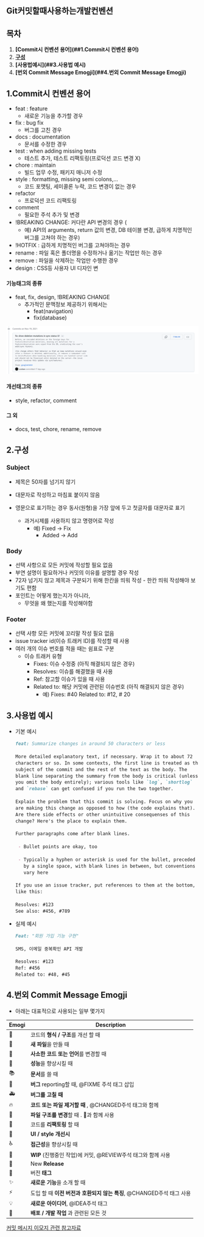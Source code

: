 ## Git커밋할때사용하는개발컨벤션

## 목차

1. **[Commit시 컨벤션 용어](##1.Commit시 컨벤션 용어)**
2. **[구성](##2.구성)**
3. **[사용법예시](##3.사용법 예시)**
4. **[번외 Commit Message Emogji](##4.번외 Commit Message Emogji)**

## 1.Commit시 컨벤션 용어

- feat : feature
  - 새로운 기능을 추가할 경우
- fix : bug fix
  -  버그를 고친 경우
- docs : documentation
  - 문서를 수정한 경우 
- test : when adding missing tests
  - 테스트 추가, 테스트 리팩토링(프로덕션 코드 변경 X)
- chore : maintain
  - 빌드 업무 수정, 패키지 매니저 수정
- style : formatting, missing semi colons,...
  -  코드 포맷팅, 세미콜론 누락, 코드 변경이 없는 경우
- refactor
  - 프로덕션 코드 리팩토링
- comment 
  - 필요한 주석 추가 및 변경
- !BREAKING CHANGE: 커다란 API 변경의 경우 (
  - 예) API의 arguments, return 값의 변경, DB 테이블 변경, 급하게 치명적인 버그를 고쳐야 하는 경우)
- !HOTFIX : 급하게 치명적인 버그를 고쳐야하는 경우
- rename : 파일 혹은 폴더명을 수정하거나 옮기는 작업만 하는 경우
- remove : 파일을 삭제하는 작업만 수행한 경우
- design : CSS등 사용자 UI 디자인 변

#### 기능태그의 종류

- feat, fix, design, !BREAKING CHANGE 
  - 추가적인 문맥정보 제공하기 위해서는 	
    - feat(navigation)
    - fix(database)

![image-20211205184201710](Git커밋할때사용하는개발컨벤션.assets/image-20211205184201710.png)

#### 개선태그의 종류

- style, refactor, comment

#### 그 외

- docs, test, chore, rename, remove 

## 2.구성

### Subject

- 제목은 50자를 넘기지 않기
- 대문자로 작성하고 마침표 붙이지 않음

- 영문으로 표기하는 경우 동사(원형)을 가장 앞에 두고 첫글자를 대문자로 표기
  - 과거시제를 사용하지 않고 명령어로 작성
    - 예) Fixed -> Fix
      - Added -> Add

### Body

 -  선택 사항으로 모든 커밋에 작성할 필요 없음
 -  부연 설명이 필요하거나 커밋의 이유를 설명할 경우 작성
 -  72자 넘기지 않고 제목과 구분되기 위해 한칸을 띄워 작성
    	-  한칸 띄워 작성해야 보기도 편함
-  포인트는  어떻게 했는지가 아니라, 
   -  무엇을 왜 했는지를 작성해야함

### Footer

- 선택 사항 모든 커밋에 꼬리말 작성 필요 없음
- issue tracker id(이슈 트래커 ID)를 작성할 때 사용
- 여러 개의 이슈 번호를 적을 때는 쉼표로 구분
  - 이슈 트래커 유형
    - Fixes: 이슈 수정중 (아직 해결되지 않은 경우)
    - Resolves: 이슈를 해결했을 때 사용
    - Ref: 참고할 이슈가 있을 때 사용
    - Related to: 해당 커밋에 관련된 이슈번호 (아직 해결되지 않은 경우)
      - 예) Fixes: #40 Related to: #12, # 20

## 3.사용법 예시

- 기본 예시

  ```markdown
  feat: Summarize changes in around 50 characters or less
  
  More detailed explanatory text, if necessary. Wrap it to about 72
  characters or so. In some contexts, the first line is treated as the
  subject of the commit and the rest of the text as the body. The
  blank line separating the summary from the body is critical (unless
  you omit the body entirely); various tools like `log`, `shortlog`
  and `rebase` can get confused if you run the two together.
  
  Explain the problem that this commit is solving. Focus on why you
  are making this change as opposed to how (the code explains that).
  Are there side effects or other unintuitive consequenses of this
  change? Here's the place to explain them.
  
  Further paragraphs come after blank lines.
  
   - Bullet points are okay, too
  
   - Typically a hyphen or asterisk is used for the bullet, preceded
     by a single space, with blank lines in between, but conventions
     vary here
  
  If you use an issue tracker, put references to them at the bottom,
  like this:
  
  Resolves: #123
  See also: #456, #789
  ```

- 실제 예시

  ```markdown
  Feat: "회원 가입 기능 구현"
  
  SMS, 이메일 중복확인 API 개발
  
  Resolves: #123
  Ref: #456
  Related to: #48, #45
  ```

## 4.번외 Commit Message Emogji

- 아래는 대표적으로 사용되는 일부 몇가지

| Emogi | Description                                                  |
| ----- | ------------------------------------------------------------ |
| 🎨     | 코드의 **형식 / 구조**를 개선 할 때                          |
| 📰     | **새 파일**을 만들 때                                        |
| 📝     | **사소한 코드 또는 언어**를 변경할 때                        |
| 🐎     | **성능**을 향상시킬 때                                       |
| 📚     | **문서**를 쓸 때                                             |
| 🐛     | **버그** reporting할 때, @FIXME 주석 태그 삽입               |
| 🚑     | **버그를 고칠 때**                                           |
| 🔥     | **코드 또는 파일 제거할 때** , @CHANGED주석 태그와 함께      |
| 🚜     | **파일 구조를 변경**할 때 . 🎨과 함께 사용                    |
| 🔨     | 코드를 **리팩토링** 할 때                                    |
| 💄     | **UI / style 개선시**                                        |
| ♿️     | **접근성**을 향상시킬 때                                     |
| 🚧     | **WIP** (진행중인 작업)에 커밋, @REVIEW주석 태그와 함께 사용 |
| 💎     | New **Release**                                              |
| 🔖     | 버전 **태그**                                                |
| ✨     | **새로운 기능**을 소개 할 때                                 |
| ⚡️     | 도입 할 때 **이전 버전과 호환되지 않는 특징**, @CHANGED주석 태그 사용 |
| 💡     | **새로운 아이디어**, @IDEA주석 태그                          |
| 🚀     | **배포 / 개발 작업** 과 관련된 모든 것                       |

[커밋 메시지 이모지 관련 참고자료](https://treasurebear.tistory.com/70)

